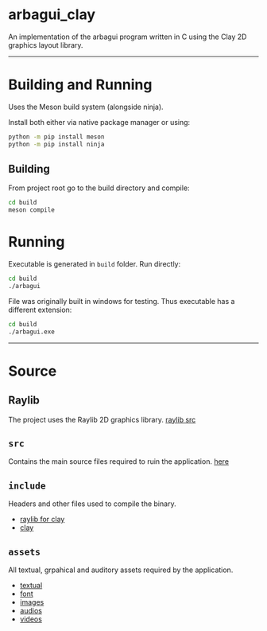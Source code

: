# arbagui_clay
An implementation of the arbagui program written in C using the Clay 2D graphics layout library.

---

# Building and Running
Uses the Meson build system (alongside ninja).

Install both either via native package manager or using:
```sh
python -m pip install meson
python -m pip install ninja
```

## Building

From project root go to the build directory and compile:
```sh
cd build
meson compile
```

# Running

Executable is generated in `build` folder. Run directly:
```sh
cd build
./arbagui
```

File was originally built in windows for testing. Thus executable has a different extension:
```sh
cd build
./arbagui.exe
```

---

# Source

## Raylib
The project uses the Raylib 2D graphics library. [raylib src](./raylib/include/)

## `src`
Contains the main source files required to ruin the application. [here](./src/)

## `include`
Headers and other files used to compile the binary. 
- [raylib for clay](./include/raylib)
- [clay](./include/clay/)

## `assets`
All textual, grpahical and auditory assets required by the application. 
- [textual](./assets/texts/)
- [font](./assets/fonts/)
- [images](./assets/images/)
- [audios](./assets/audios/)
- [videos](./assets/videos/)